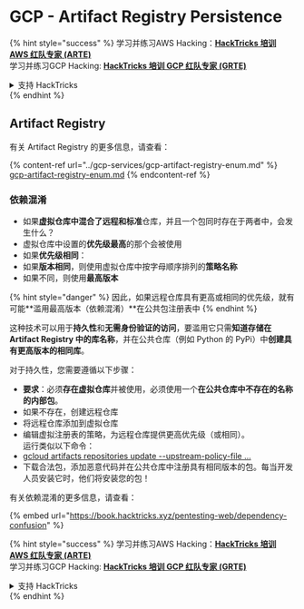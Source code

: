 # GCP - Artifact Registry Persistence

{% hint style="success" %}
学习并练习AWS Hacking：<img src="/.gitbook/assets/image.png" alt="" data-size="line">[**HackTricks 培训 AWS 红队专家 (ARTE)**](https://training.hacktricks.xyz/courses/arte)<img src="/.gitbook/assets/image.png" alt="" data-size="line">\
学习并练习GCP Hacking: <img src="/.gitbook/assets/image (2).png" alt="" data-size="line">[**HackTricks 培训 GCP 红队专家 (GRTE)**<img src="/.gitbook/assets/image (2).png" alt="" data-size="line">](https://training.hacktricks.xyz/courses/grte)

<details>

<summary>支持 HackTricks</summary>

* 查看 [**订阅计划**](https://github.com/sponsors/carlospolop)!
* **加入** 💬 [**Discord 群组**](https://discord.gg/hRep4RUj7f) 或 [**电报群组**](https://t.me/peass) 或 **关注** 我们的 **Twitter** 🐦 [**@hacktricks\_live**](https://twitter.com/hacktricks\_live)**.**
* 通过向 [**HackTricks**](https://github.com/carlospolop/hacktricks) 和 [**HackTricks Cloud**](https://github.com/carlospolop/hacktricks-cloud) github 仓库提交 PR 来分享黑客技巧。

</details>
{% endhint %}

## Artifact Registry

有关 Artifact Registry 的更多信息，请查看：

{% content-ref url="../gcp-services/gcp-artifact-registry-enum.md" %}
[gcp-artifact-registry-enum.md](../gcp-services/gcp-artifact-registry-enum.md)
{% endcontent-ref %}

### 依赖混淆

* 如果**虚拟仓库中混合了远程和标准**仓库，并且一个包同时存在于两者中，会发生什么？
* 虚拟仓库中设置的**优先级最高**的那个会被使用
* 如果**优先级相同**：
* 如果**版本相同**，则使用虚拟仓库中按字母顺序排列的**策略名称**
* 如果不同，则使用**最高版本**

{% hint style="danger" %}
因此，如果远程仓库具有更高或相同的优先级，就有可能**滥用最高版本（依赖混淆）**在公共包注册表中
{% endhint %}

这种技术可以用于**持久性**和**无需身份验证的访问**，要滥用它只需**知道存储在 Artifact Registry 中的库名称**，并在公共仓库（例如 Python 的 PyPi）中**创建具有更高版本的相同库**。

对于持久性，您需要遵循以下步骤：

* **要求**：必须**存在虚拟仓库**并被使用，必须使用一个**在公共仓库中不存在的名称的内部包**。
* 如果不存在，创建远程仓库
* 将远程仓库添加到虚拟仓库
* 编辑虚拟注册表的策略，为远程仓库提供更高优先级（或相同）。\
运行类似以下命令：
* [gcloud artifacts repositories update --upstream-policy-file ...](https://cloud.google.com/sdk/gcloud/reference/artifacts/repositories/update#--upstream-policy-file)
* 下载合法包，添加恶意代码并在公共仓库中注册具有相同版本的包。每当开发人员安装它时，他们将安装您的包！

有关依赖混淆的更多信息，请查看：

{% embed url="https://book.hacktricks.xyz/pentesting-web/dependency-confusion" %}

{% hint style="success" %}
学习并练习AWS Hacking：<img src="/.gitbook/assets/image.png" alt="" data-size="line">[**HackTricks 培训 AWS 红队专家 (ARTE)**](https://training.hacktricks.xyz/courses/arte)<img src="/.gitbook/assets/image.png" alt="" data-size="line">\
学习并练习GCP Hacking: <img src="/.gitbook/assets/image (2).png" alt="" data-size="line">[**HackTricks 培训 GCP 红队专家 (GRTE)**<img src="/.gitbook/assets/image (2).png" alt="" data-size="line">](https://training.hacktricks.xyz/courses/grte)

<details>

<summary>支持 HackTricks</summary>

* 查看 [**订阅计划**](https://github.com/sponsors/carlospolop)!
* **加入** 💬 [**Discord 群组**](https://discord.gg/hRep4RUj7f) 或 [**电报群组**](https://t.me/peass) 或 **关注** 我们的 **Twitter** 🐦 [**@hacktricks\_live**](https://twitter.com/hacktricks\_live)**.**
* 通过向 [**HackTricks**](https://github.com/carlospolop/hacktricks) 和 [**HackTricks Cloud**](https://github.com/carlospolop/hacktricks-cloud) github 仓库提交 PR 来分享黑客技巧。

</details>
{% endhint %}
